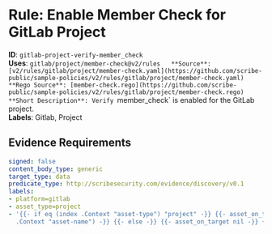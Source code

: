 # Rule: Enable Member Check for GitLab Project

**ID**: `gitlab-project-verify-member_check`  
**Uses**: `gitlab/project/member-check@v2/rules  
**Source**: [v2/rules/gitlab/project/member-check.yaml](https://github.com/scribe-public/sample-policies/v2/rules/gitlab/project/member-check.yaml)  
**Rego Source**: [member-check.rego](https://github.com/scribe-public/sample-policies/v2/rules/gitlab/project/member-check.rego)  
**Short Description**: Verify `member_check` is enabled for the GitLab project.  
**Labels**: Gitlab, Project

## Evidence Requirements

```yaml
signed: false
content_body_type: generic
target_type: data
predicate_type: http://scribesecurity.com/evidence/discovery/v0.1
labels:
- platform=gitlab
- asset_type=project
- '{{- if eq (index .Context "asset-type") "project" -}} {{- asset_on_target (index
  .Context "asset-name") -}} {{- else -}} {{- asset_on_target nil -}} {{- end -}}'
```
